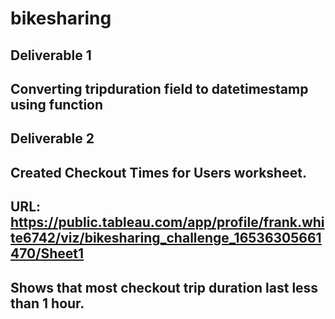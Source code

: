 # bikesharing

## Deliverable 1
## Converting tripduration field to datetimestamp using function

## Deliverable 2
## Created Checkout Times for Users worksheet. 
## URL: https://public.tableau.com/app/profile/frank.white6742/viz/bikesharing_challenge_16536305661470/Sheet1
## Shows that most checkout trip duration last less than 1 hour.

